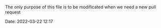 The only purpose of this file is to be modificated when we need a new pull request

Date: 2022-03-22 12:17
